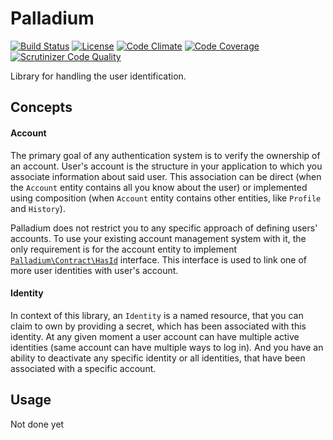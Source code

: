 # Palladium

[![Build Status](https://travis-ci.org/teresko/palladium.svg?branch=master)](https://travis-ci.org/teresko/palladium)
[![License](https://img.shields.io/packagist/l/teresko/palladium.svg)](https://github.com/teresko/palladium/blob/master/LICENSE.md)
[![Code Climate](https://codeclimate.com/github/teresko/palladium/badges/gpa.svg)](https://codeclimate.com/github/teresko/palladium)
[![Code Coverage](https://scrutinizer-ci.com/g/teresko/palladium/badges/coverage.png?b=master)](https://scrutinizer-ci.com/g/teresko/palladium/?branch=master)
[![Scrutinizer Code Quality](https://scrutinizer-ci.com/g/teresko/palladium/badges/quality-score.png?b=master)](https://scrutinizer-ci.com/g/teresko/palladium/?branch=master)


Library for handling the user identification.

## Concepts

#### Account

The primary goal of any authentication system is to verify the ownership of an account. User's account is the structure in your application to which you associate information about said user. This association can be direct (when the `Account` entity contains all you know about the user) or implemented using composition (when `Account` entity contains other entities, like `Profile` and `History`).

Palladium does not restrict you to any specific approach of defining users' accounts. To use your existing account management system with it, the only requirement is for the account entity to implement [`Palladium\Contract\HasId`](./src/Palladium/Contract/HasId.php) interface. This interface is used to link one of more user identities with user's account.

#### Identity

In context of this library, an `Identity` is a named resource, that you can claim to own by providing a secret, which has been associated with this identity. At any given moment a user account can have multiple active identities (same account can have multiple ways to log in). And you have an ability to deactivate any specific identity or all identities, that have been associated with a specific account.


## Usage

Not done yet
